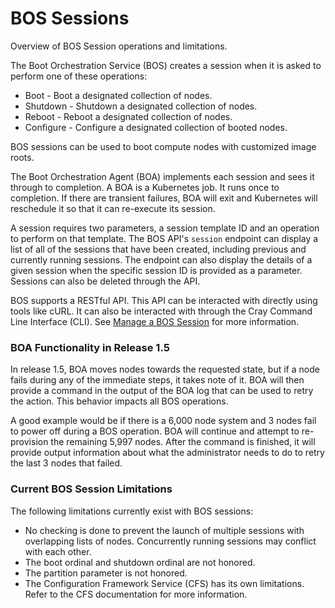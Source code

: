 # BOS Sessions

Overview of BOS Session operations and limitations.

The Boot Orchestration Service \(BOS\) creates a session when it is asked to perform one of these operations:

-   Boot - Boot a designated collection of nodes.
-   Shutdown - Shutdown a designated collection of nodes.
-   Reboot - Reboot a designated collection of nodes.
-   Configure - Configure a designated collection of booted nodes.

BOS sessions can be used to boot compute nodes with customized image roots.

The Boot Orchestration Agent \(BOA\) implements each session and sees it through to completion. A BOA is a Kubernetes job. It runs once to completion. If there are transient failures, BOA will exit and Kubernetes will reschedule it so that it can re-execute its session.

A session requires two parameters, a session template ID and an operation to perform on that template. The BOS API's `session` endpoint can display a list of all of the sessions that have been created, including previous and currently running sessions. The endpoint can also display the details of a given session when the specific session ID is provided as a parameter. Sessions can also be deleted through the API.

BOS supports a RESTful API. This API can be interacted with directly using tools like cURL. It can also be interacted with through the Cray Command Line Interface \(CLI\). See [Manage a BOS Session](Manage_a_BOS_Session.md) for more information.

### BOA Functionality in Release 1.5

In release 1.5, BOA moves nodes towards the requested state, but if a node fails during any of the immediate steps, it takes note of it. BOA will then provide a command in the output of the BOA log that can be used to retry the action. This behavior impacts all BOS operations.

A good example would be if there is a 6,000 node system and 3 nodes fail to power off during a BOS operation. BOA will continue and attempt to re-provision the remaining 5,997 nodes. After the command is finished, it will provide output information about what the administrator needs to do to retry the last 3 nodes that failed.

### Current BOS Session Limitations

The following limitations currently exist with BOS sessions:

-   No checking is done to prevent the launch of multiple sessions with overlapping lists of nodes. Concurrently running sessions may conflict with each other.
-   The boot ordinal and shutdown ordinal are not honored.
-   The partition parameter is not honored.
-   The Configuration Framework Service \(CFS\) has its own limitations. Refer to the CFS documentation for more information.

